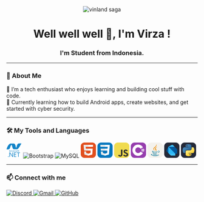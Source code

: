 <p align="center">
  <img src="https://i.pinimg.com/originals/d4/97/ef/d497efbd07b40f54e7b298f2f2dff4a9.gif" alt="vinland saga" width="500"/>
</p>

<h1 align="center">Well well well 👋, I'm Virza !</h1>

<h3 align="center">I'm Student from Indonesia.</h3>

---

<h3 align="">🦖 About Me</h3>

<p align="">
  🔭 I’m a tech enthusiast who enjoys learning and building cool stuff with code.<br>
  🌱 Currently learning how to build Android apps, create websites, and get started with cyber security.
</p>

---

<h3 align="">🛠 My Tools and Languages</h3>

<p align="">
  <img src="https://raw.githubusercontent.com/devicons/devicon/ca28c779441053191ff11710fe24a9e6c23690d6/icons/dot-net/dot-net-plain-wordmark.svg" width="40" height="40" alt=".NET"/>
  <img src="https://raw.githubusercontent.com/yurijserrano/Github-Profile-Readme-Logos/470140ebab708f2275b853ba3b105dfdcd09c152/frameworks/boostrap.svg" width="40" height="40" alt="Bootstrap"/>
  <img src="https://raw.githubusercontent.com/yurijserrano/Github-Profile-Readme-Logos/470140ebab708f2275b853ba3b105dfdcd09c152/databases/mysql.svg" width="40" height="40" alt="MySQL"/>
  <img src="https://raw.githubusercontent.com/tandpfun/skill-icons/65dea6c4eaca7da319e552c09f4cf5a9a8dab2c8/icons/HTML.svg" width="40" height="40" alt="HTML"/>
  <img src="https://raw.githubusercontent.com/tandpfun/skill-icons/65dea6c4eaca7da319e552c09f4cf5a9a8dab2c8/icons/CSS.svg" width="40" height="40" alt="CSS"/>
  <img src="https://raw.githubusercontent.com/tandpfun/skill-icons/65dea6c4eaca7da319e552c09f4cf5a9a8dab2c8/icons/JavaScript.svg" width="40" height="40" alt="JavaScript"/>
  <img src="https://raw.githubusercontent.com/tandpfun/skill-icons/65dea6c4eaca7da319e552c09f4cf5a9a8dab2c8/icons/CS.svg" width="40" height="40" alt="C#"/>
  <img src="https://raw.githubusercontent.com/tandpfun/skill-icons/65dea6c4eaca7da319e552c09f4cf5a9a8dab2c8/icons/Java-Light.svg" width="40" height="40" alt="Java"/>
  <img src="https://raw.githubusercontent.com/tandpfun/skill-icons/65dea6c4eaca7da319e552c09f4cf5a9a8dab2c8/icons/Dart-Dark.svg" width="40" height="40" alt="Dart"/>
  <img src="https://raw.githubusercontent.com/tandpfun/skill-icons/65dea6c4eaca7da319e552c09f4cf5a9a8dab2c8/icons/Python-Dark.svg" width="40" height="40" alt="Python"/>
</p>

---

<h3 align="">📫 Connect with me</h3>

<p align="">
  <a href="https://discord.com/users/pozapitza" target="_blank">
    <img src="https://cdn.simpleicons.org/discord/5865F2" width="40" alt="Discord"/>
  </a>
    <a href="mailto:virzarizky@gmail.com" target="_blank">
    <img src="https://img.icons8.com/color/48/000000/gmail-new.png" width="40" alt="Gmail"/>
  </a>
  <a href="https://github.com/VirzaPixel" target="_blank">
    <img src="https://cdn.simpleicons.org/github/FFFFFF" width="40" alt="GitHub"/>
  </a>
</p>
